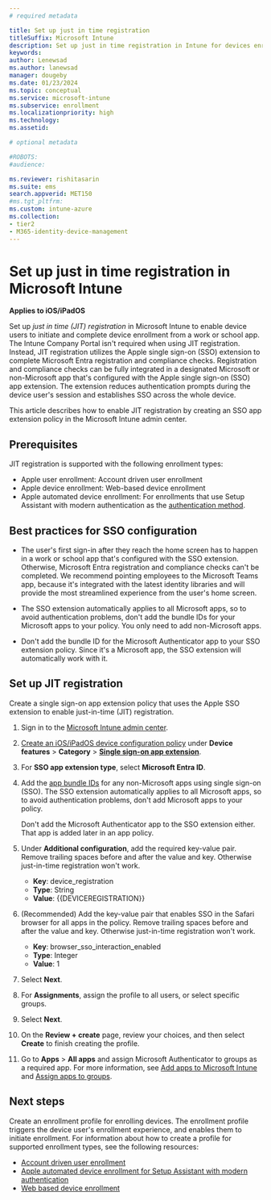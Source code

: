 ```yaml
---
# required metadata

title: Set up just in time registration   
titleSuffix: Microsoft Intune
description: Set up just in time registration in Intune for devices enrolling via a supported Apple device enrollment or user enrollment method.   
keywords:
author: Lenewsad
ms.author: lanewsad
manager: dougeby
ms.date: 01/23/2024
ms.topic: conceptual
ms.service: microsoft-intune
ms.subservice: enrollment
ms.localizationpriority: high
ms.technology:
ms.assetid: 

# optional metadata

#ROBOTS:
#audience:

ms.reviewer: rishitasarin
ms.suite: ems
search.appverid: MET150
#ms.tgt_pltfrm:
ms.custom: intune-azure 
ms.collection:
- tier2
- M365-identity-device-management
---
```


# Set up just in time registration in Microsoft Intune    
**Applies to iOS/iPadOS**  

Set up *just in time (JIT) registration* in Microsoft Intune to enable device users to initiate and complete device enrollment from a work or school app. The Intune Company Portal isn't required when using JIT registration. Instead, JIT registration utilizes the Apple single sign-on (SSO) extension to complete Microsoft Entra registration and compliance checks. Registration and compliance checks can be fully integrated in a designated Microsoft or non-Microsoft app that's configured with the Apple single sign-on (SSO) app extension.  The extension reduces authentication prompts during the device user's session and establishes SSO across the whole device. 

This article describes how to enable JIT registration by creating an SSO app extension policy in the Microsoft Intune admin center.      

## Prerequisites  
JIT registration is supported with the following enrollment types: 

* Apple user enrollment: Account driven user enrollment 
* Apple device enrollment: Web-based device enrollment  
* Apple automated device enrollment: For enrollments that use Setup Assistant with modern authentication as the [authentication method](automated-device-enrollment-authentication.md).  

## Best practices for SSO configuration
* The user's first sign-in after they reach the home screen has to happen in a work or school app that's configured with the SSO extension. Otherwise, Microsoft Entra registration and compliance checks can't be completed. We recommend pointing employees to the Microsoft Teams app, because it's integrated with the latest identity libraries and will provide the most streamlined experience from the user's home screen.

* The SSO extension automatically applies to all Microsoft apps, so to avoid authentication problems, don't add the bundle IDs for your Microsoft apps to your policy. You only need to add non-Microsoft apps.  

* Don't add the bundle ID for the Microsoft Authenticator app to your SSO extension policy. Since it's a Microsoft app, the SSO extension will automatically work with it.  

## Set up JIT registration     
Create a single sign-on app extension policy that uses the Apple SSO extension to enable just-in-time (JIT) registration.  
1. Sign in to the [Microsoft Intune admin center](https://go.microsoft.com/fwlink/?linkid=2109431).  
2. [Create an iOS/iPadOS device configuration policy](../configuration/device-features-configure.md) under **Device features** > **Category** > [**Single sign-on app extension**](../configuration/device-features-configure.md#single-sign-on-app-extension).  
3. For **SSO app extension type**, select **Microsoft Entra ID**.  
4. Add the [app bundle IDs](../configuration/bundle-ids-built-in-ios-apps.md) for any non-Microsoft apps using single sign-on (SSO). The SSO extension automatically applies to all Microsoft apps, so to avoid authentication problems, don't add Microsoft apps to your policy. 

   Don't add the Microsoft Authenticator app to the SSO extension either.  That app is added later in an app policy.     
5. Under **Additional configuration**, add the required key-value pair. Remove trailing spaces before and after the value and key. Otherwise just-in-time registration won't work.   
    * **Key**: device_registration
    * **Type**: String
    * **Value**: {{DEVICEREGISTRATION}}
6. (Recommended) Add the key-value pair that enables SSO in the Safari browser for all apps in the policy. Remove trailing spaces before and after the value and key. Otherwise just-in-time registration won't work.    
    * **Key**: browser_sso_interaction_enabled
    * **Type**: Integer
    * **Value**: 1
7. Select **Next**.  
8. For **Assignments**, assign the profile to all users, or select specific groups. 
9. Select **Next**.  
10. On the **Review + create** page, review your choices, and then select **Create** to finish creating the profile. 
11. Go to **Apps** > **All apps** and assign Microsoft Authenticator to groups as a required app. For more information, see [Add apps to Microsoft Intune](../apps/apps-add.md) and [Assign apps to groups](../apps/apps-deploy.md).  

## Next steps   
Create an enrollment profile for enrolling devices. The enrollment profile triggers the device user's enrollment experience, and enables them to initiate enrollment. For information about how to create a profile for supported enrollment types, see the following resources:  

* [Account driven user enrollment](apple-account-driven-user-enrollment.md)
* [Apple automated device enrollment for Setup Assistant with modern authentication](device-enrollment-program-enroll-ios.md#create-an-apple-enrollment-profile) 
* [Web based device enrollment](web-based-device-enrollment-ios.md)  

